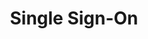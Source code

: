 ---
# -------------------------- #
#      Page & Formatting     #
# -------------------------- #

title: Single Sign-On
permalink: /account-security/single-sign-on
summary: "Tighten up and simplify your Stitch account's security with the Single Sign-on (SSO) feature."

input: false
layout: general
feedback: true

key: "single-sign-on"
type: "security"
weight: 1


# -------------------------- #
#        Introduction        #
# -------------------------- #

intro: |
  {% assign user-roles = site.data.stitch.user-management.roles %}

  {{ page.summary }}

  In this guide:

  {% for section in page.sections %}
  - [{{ section.summary }}](#{{ section.anchor }})
  {% endfor %}


# -------------------------- #
#           Content          #
# -------------------------- #

sections:
  - title: "Single Sign-on (SSO) basics"
    anchor: "basics"
    summary: "Some Single Sign-on (SSO) basics"
    content: |
      {% for subsection in section.subsections %}
      - [{{ subsection.title }}](#{{ subsection.anchor }})
      {% endfor %}

    subsections:
      - title: "What is Single Sign-on?"
        anchor: "basics--what-is-sso"
        content: |
          From [Wikipedia](https://en.wikipedia.org/wiki/Single_sign-on){:target="new"}:

          > Single Sign-on (SSO) is an authentication scheme that allows a user to log in with a single ID and password to any of several related, yet independent, software systems.

          SSO allows you to securely grant members of your team access to Stitch by internally managing their credentials through the [Identity Provider (IdP)](#basics--supported-identity-providers) of your choice.

      - title: "How does SSO work in Stitch?"
        anchor: "basics--how-sso-works"
        content: |
          {% capture sso-admin %}
          SSO can be enabled by any team member of a Stitch account. The team member who initially enables SSO becomes an {{ user-roles.sso-admin.name }} user. To request that other users are added or removed as {{ user-roles.sso-admin.name | append: "s" }}, the {{ user-roles.sso-admin.name }} should contact support.
          {% endcapture %}

          When SSO is enabled in Stitch, non-{{ user-roles.sso-admin.name }} users must sign into Stitch using your organization's Identity Provider (IdP).

          Additionally, when SSO is enabled:

          - Upon initial enablement, all pending team member invitations are invalidated
          - Upon initial enablement, all existing team members in the account receive an email notification
          - Only {{ user-roles.sso-admin.name }} users are able to update their email addresses and passwords, or add, deactivate, or reactivate other team members
          - Team members access must be [managed in your IdP](#basics--how-is-user-access-managed)
          - Only {{ user-roles.sso-admin.name }} users are able to use the [Magic Link feature](#basics--magic-link)

      - title: "What Identity Providers (IdP) are supported by Stitch?"
        anchor: "basics--supported-identity-providers"
        content: |
          {% assign supported-identity-providers = site.account-security | where:"idp",true | sort_natural:"display-name" %}

          Stitch currently supports the following Identity Providers (IdP):

          {% for idp in supported-identity-providers %}
          - [{{ idp.display-name }}]({{ idp.url | prepend: site.baseurl }})
          {% endfor %}

      - title: "Who can enable SSO?"
        anchor: "basics--who-can-enable-sso"
        content: |
          {{ sso-admin }}

      - title: "Who can modify the SSO configuration?"
        anchor: "basics--who-can-modify-sso"
        content: |
          Only {{ user-roles.sso-admin.name }} users can modify an existing SSO configuration. This includes modifying any settings, disabling SSO, or reenabling SSO.

      - title: "How is team member access to Stitch managed?"
        anchor: "basics--how-is-user-access-managed"
        content: |
          When SSO is enabled, team member access must be managed in your IdP. If your colleague requires access to Stitch, a user with the required permissions in your IdP must grant them access through the IdP. This is also applicable if a team member no longer requires access to Stitch.

          **Note**: Team members removed from your IdP will still display in the **Team members** section of the **Account Settings** page, even though they no longer have access to Stitch. To clean up the list, click **Deactivate** to remove them.

      - title: "How can I access Stitch if my Identity Provider experiences downtime?"
        anchor: "basics--idp-downtime"
        content: |
          If SSO is enabled and your IdP is experiencing downtime, only {{ user-roles.sso-admin.name }} users will be able to access Stitch. These users can sign into Stitch using the [**Sign In With Magic Link**](#basics--magic-link) option on the sign in page, ensuring a member of your team will always have access even if your IdP is down.

      - title: "How does the Magic Link feature work?"
        anchor: "basics--magic-link"
        content: |
          Accessed on the Stitch sign in page, the Magic Link feature allows users to access Stitch using [passwordless authentication](https://auth0.com/docs/connections/passwordless/guides/email-magic-link){:target="new"}.

          When a user requests a magic link, Stitch will send an email containing a link that directs them to Stitch and immediately logs them into their account.

          Additionally, note that:

          - **If SSO is enabled, only {{ user-roles.sso-admin.name }} users can use the Magic Link feature.** If a non-{{ user-roles.sso-admin.name }} user requests a magic link, Stitch will display a confirmation but no email will be sent. This is by design for security purposes.
          - **If SSO isn't enabled, all active users can use the Magic Link feature.**
          - **Magic links 5 minutes after they are requested.** If you receive a message that your link has expired, try requesting a new one on the sign in page.

      - title: "What happens when SSO is disabled in Stitch?"
        anchor: "basics--disable-sso"
        content: |
          Only an {{ user-roles.sso-admin.name }} can [disable SSO in Stitch](#disable-sso). When SSO is disabled, the following occurs:

          - All team members in the account receive an email notifying them that SSO has been disabled
          - All team members in the account receive a password reset email
          - Team members must sign in using Stitch credentials
          - Team members may be invited or removed directly in Stitch
          - The Magic Link feature becomes available for all active users of the account

          **Note**: This is also applicable when [switching to a different IdP](#switch-idp), as switching IdPs requires disabling the current SSO configuration.

  - title: "Enabling SSO"
    anchor: "enable-sso"
    summary: "How to enable in your Stitch account"
    content: |
      To enable SSO in your Stitch account:

      {% include shared/sso/stitch-sso-menu-path.html type="initial-setup" %}
      1. Follow the guide for your IdP to complete the setup. [Click here](#basics--supported-identity-providers) for links to the guides.

  - title: "Modifying SSO settings"
    anchor: "modify-sso"
    summary: "How to modify the SSO configuration in your Stitch account"
    content: |
      {% include note.html type="single-line" content="**Note**: The IdP used by your Stitch account can't be modified using these instructions. Refer to the [Switching to a different IdP section](#switch-idp) for more info." %}

      {% capture sso-edit %}
      1. Click {{ app.menu-paths.account-settings }}.
      2. Scroll down to the **Single Sign-on** section.
      3. Click **Edit**. The SSO Settings page will display.
      {% endcapture %}

      {{ sso-edit }}4. Make your changes, clicking **Save and Update** when finished.

  - title: "Disabling SSO"
    anchor: "disable-sso"
    summary: "How to enable in your Stitch account"
    content: |
      {{ sso-edit }}4. In the **Disable SSO** section, click **Disable SSO**.
      5. When prompted to confirm, click **Disable SSO** to continue.

      A **Success!** message will display in the **Account Settings** page if the configuration is disabled successfully. After SSO is disabled, team members in the account will receive an [email notification and a password reset email](#basics--disable-sso).

  - title: "Switching to a different IdP"
    anchor: "switch-idp"
    summary: "How to switch to a different IdP in your Stitch account"
    content: |
      As Stitch allows only one SSO configuration at a time, you'll need to disable the current configuration and then enable SSO again to switch to a different IdP.

      1. [Disable the current SSO configuration](#disable-sso).
      2. Re-enable SSO, following the guide for your IdP to complete the setup. [Click here](#basics--supported-identity-providers) for links to the guides.
---
